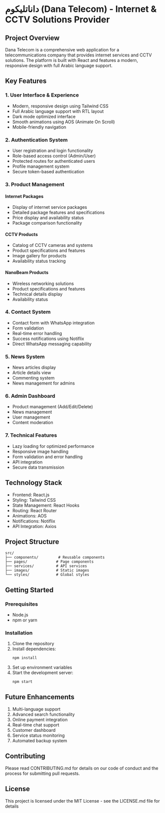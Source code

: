 # داناتليكوم (Dana Telecom) - Internet & CCTV Solutions Provider

## Project Overview
Dana Telecom is a comprehensive web application for a telecommunications company that provides internet services and CCTV solutions. The platform is built with React and features a modern, responsive design with full Arabic language support.

## Key Features

### 1. User Interface & Experience
- Modern, responsive design using Tailwind CSS
- Full Arabic language support with RTL layout
- Dark mode optimized interface
- Smooth animations using AOS (Animate On Scroll)
- Mobile-friendly navigation

### 2. Authentication System
- User registration and login functionality
- Role-based access control (Admin/User)
- Protected routes for authenticated users
- Profile management system
- Secure token-based authentication

### 3. Product Management
#### Internet Packages
- Display of internet service packages
- Detailed package features and specifications
- Price display and availability status
- Package comparison functionality

#### CCTV Products
- Catalog of CCTV cameras and systems
- Product specifications and features
- Image gallery for products
- Availability status tracking

#### NanoBeam Products
- Wireless networking solutions
- Product specifications and features
- Technical details display
- Availability status

### 4. Contact System
- Contact form with WhatsApp integration
- Form validation
- Real-time error handling
- Success notifications using Notiflix
- Direct WhatsApp messaging capability

### 5. News System
- News articles display
- Article details view
- Commenting system
- News management for admins

### 6. Admin Dashboard
- Product management (Add/Edit/Delete)
- News management
- User management
- Content moderation

### 7. Technical Features
- Lazy loading for optimized performance
- Responsive image handling
- Form validation and error handling
- API integration
- Secure data transmission

## Technology Stack
- Frontend: React.js
- Styling: Tailwind CSS
- State Management: React Hooks
- Routing: React Router
- Animations: AOS
- Notifications: Notiflix
- API Integration: Axios

## Project Structure
```
src/
├── components/         # Reusable components
├── pages/             # Page components
├── services/          # API services
├── images/            # Static images
└── styles/            # Global styles
```

## Getting Started

### Prerequisites
- Node.js
- npm or yarn

### Installation
1. Clone the repository
2. Install dependencies:
   ```bash
   npm install
   ```
3. Set up environment variables
4. Start the development server:
   ```bash
   npm start
   ```

## Future Enhancements
1. Multi-language support
2. Advanced search functionality
3. Online payment integration
4. Real-time chat support
5. Customer dashboard
6. Service status monitoring
7. Automated backup system

## Contributing
Please read CONTRIBUTING.md for details on our code of conduct and the process for submitting pull requests.

## License
This project is licensed under the MIT License - see the LICENSE.md file for details 